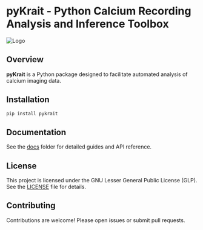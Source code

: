 # pyKrait - Python Calcium Recording Analysis and Inference Toolbox

![Logo](docs/logo.png)

## Overview

**pyKrait** is a Python package designed to facilitate automated analysis of calcium imaging data. 

## Installation

```bash
pip install pykrait
```

## Documentation

See the [docs](docs/) folder for detailed guides and API reference.

## License

This project is licensed under the GNU Lesser General Public License (GLP). See the [LICENSE](LICENSE) file for details.

## Contributing

Contributions are welcome! Please open issues or submit pull requests.
